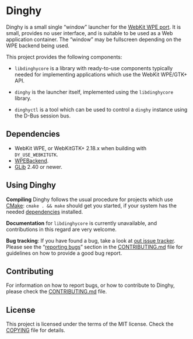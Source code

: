 Dinghy
======

Dinghy is a small single “window” launcher for the [WebKit WPE
port](https://trac.webkit.org/wiki/WPE). It is small, provides no user
interface, and is suitable to be used as a Web application container. The
“window” may be fullscreen depending on the WPE backend being used.

This project provides the following components:

- `libdinghycore` is a library with ready-to-use components typically needed
  for implementing applications which use the WebKit WPE/GTK+ API.

- `dinghy` is the launcher itself, implemented using the `libdinghycore`
  library.

- `dinghyctl` is a tool which can be used to control a `dinghy` instance
  using the D-Bus session bus.


Dependencies
------------

- WebKit WPE, or WebKitGTK+ 2.18.x when building with `DY_USE_WEBKITGTK`.
- [WPEBackend](https://github.com/WebPlatformForEmbedded/WPEBackend).
- [GLib](https://gitlab.gnome.org/GNOME/glib/) 2.40 or newer.


Using Dinghy
------------

**Compiling** Dinghy follows the usual procedure for projects which use
[CMake](http://cmake.org): `cmake . && make` should get you started, if your
system has the needed [dependencies](#dependencies) installed.

**Documentation** for `libdinghycore` is currently unavailable, and
contributions in this regard are very welcome.

**Bug tracking**: If you have found a bug, take a look at [out issue
tracker](https://github.com/Igalia/dinghy/issues). Please see the “[reporting
bugs](CONTRIBUTING.md#reporting-bugs)” section in the
[CONTRIBUTING.md](CONTRIBUTING.md) file for guidelines on how to provide a
good bug report.


Contributing
------------

For information on how to report bugs, or how to contribute to Dinghy, please
check the [CONTRIBUTING.md](CONTRIBUTING.md) file.


License
-------

This project is licensed under the terms of the MIT license. Check the
[COPYING](COPYING) file for details.

